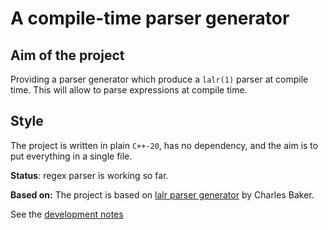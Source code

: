 # A compile-time parser generator

## Aim of the project 
Providing a parser generator which produce a `lalr(1)` parser at
compile time. This will allow to parse expressions at compile time.

## Style 
The project is written in plain `C++-20`, has no dependency, and the
aim is to put everything in a single file. 

**Status**: regex parser is working so far.

**Based on:** The project is based on [lalr parser
generator](https://github.com/cwbaker/lalr/) by Charles Baker.

See the [development notes](doc/develop.md)
